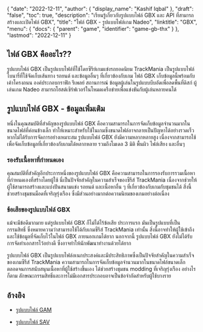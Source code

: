{
  "date": "2022-12-11",
  "author": {
    "display_name": "Kashif Iqbal"
},
  "draft": "false",
  "toc": true,
  "description": "เรียนรู้เกี่ยวกับรูปแบบไฟล์ GBX และ API ที่สามารถสร้างและเปิดไฟล์ GBX",
  "title": "ไฟล์ GBX - รูปแบบไฟล์เกม Nadeo",
  "linktitle": "GBX",
  "menu": {
    "docs": {
      "parent": "game",
      "identifier": "game-gb-thx"
}
},
  "lastmod": "2022-12-11"
}

## ไฟล์ GBX คืออะไร??

รูปแบบไฟล์ GBX เป็นรูปแบบไฟล์ที่ใช้โดยซีรีย์เกมแข่งรถยอดนิยม TrackMania เป็นรูปแบบไฟล์ไบนารี่ที่ใช้จัดเก็บเส้นทาง รถยนต์ และข้อมูลอื่นๆ ที่เกี่ยวข้องกับเกม ไฟล์ GBX เก็บข้อมูลนี้พร้อมกับเค้าโครงถนน องค์ประกอบกราฟิก รีเพลย์ สถานการณ์ ข้อมูลผู้เล่นในรูปแบบบีบอัดเพื่อลดพื้นที่ดิสก์ ผู้เล่นเกม Nadeo สามารถโฮสต์เซิร์ฟเวอร์ในโหมดเครือข่ายเพื่อแข่งขันกับผู้เล่นหลายคนได้

## รูปแบบไฟล์ GBX - ข้อมูลเพิ่มเติม

หนึ่งในคุณสมบัติที่สำคัญของรูปแบบไฟล์ GBX คือความสามารถในการจัดเก็บข้อมูลจำนวนมากในขนาดไฟล์ที่ค่อนข้างเล็ก ทำให้เหมาะสำหรับใช้ในเกมซึ่งขนาดไฟล์อาจกลายเป็นปัญหาได้อย่างรวดเร็วหากไม่ได้รับการจัดการอย่างเหมาะสม รูปแบบไฟล์ GBX ยังมีความหลากหลายสูง เนื่องจากสามารถใช้เพื่อจัดเก็บข้อมูลที่เกี่ยวข้องกับเกมได้หลากหลาย รวมถึงโมเดล 3 มิติ พื้นผิว ไฟล์เสียง และอื่นๆ

### รองรับเนื้อหาที่กำหนดเอง

คุณสมบัติที่สำคัญอีกประการหนึ่งของรูปแบบไฟล์ GBX คือความสามารถในการรองรับการรวมเนื้อหาที่กำหนดเองที่สร้างโดยผู้ใช้ นี่เป็นปัจจัยสำคัญในความสำเร็จของซีรีส์ TrackMania เนื่องจากช่วยให้ผู้ใช้สามารถสร้างและแบ่งปันสนามแข่ง รถยนต์ และเนื้อหาอื่น ๆ ที่เกี่ยวข้องกับเกมกับชุมชนได้ สิ่งนี้ช่วยสร้างชุมชนม็อดที่เจริญรุ่งเรือง ซึ่งมีส่วนอย่างมากต่อความนิยมของเกมอย่างต่อเนื่อง

### ข้อเสียของรูปแบบไฟล์ GBX

แม้จะมีข้อดีมากมาย แต่รูปแบบไฟล์ GBX ก็ไม่ได้ไร้ข้อเสีย ประการแรก มันเป็นรูปแบบที่เป็นกรรมสิทธิ์ ซึ่งหมายความว่าสามารถใช้ได้กับเกมซีรีส์ TrackMania เท่านั้น สิ่งนี้อาจทำให้ผู้ใช้เข้าถึงและใช้ข้อมูลที่จัดเก็บไว้ในไฟล์ GBX ภายนอกเกมได้ยาก นอกจากนี้ รูปแบบไฟล์ GBX ยังไม่ได้รับการจัดทำเอกสารไว้อย่างดี ซึ่งอาจทำให้นักพัฒนาทำงานด้วยได้ยาก

รูปแบบไฟล์ GBX เป็นรูปแบบไฟล์อเนกประสงค์และมีประสิทธิภาพซึ่งเป็นปัจจัยสำคัญในความสำเร็จของเกมซีรีส์ TrackMania ความสามารถในการจัดเก็บข้อมูลจำนวนมากในขนาดไฟล์ขนาดเล็ก ตลอดจนการสนับสนุนเนื้อหาที่ผู้ใช้สร้างขึ้นเอง ได้ช่วยสร้างชุมชน modding ที่เจริญรุ่งเรือง อย่างไรก็ตาม ลักษณะกรรมสิทธิ์และการไม่มีเอกสารประกอบอาจเป็นข้อจำกัดสำหรับผู้ใช้บางราย

## อ้างอิง

* [รูปแบบไฟล์ GAM](https://gibberlings3.github.io/iesdp/file_formats/ie_formats/gam_v2.0.htm#GAMEV2_0_Stored)

* [รูปแบบไฟล์ SAV](/game/sav/)


